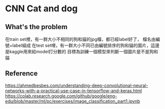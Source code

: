 # CNN Cat and dog
## What's the problem
在train set裡，有一群大小不相同的狗和貓的jpg檔，都已經label好了，
檔名由編號+label組成
在test set哩，有一群大小不同已由編號排序的狗和貓的圖片，這邊是kaggle用來給model打分數的
目標為訓練一個模型來判斷一個圖片是不是狗和貓
## Reference
https://ahmedbesbes.com/understanding-deep-convolutional-neural-networks-with-a-practical-use-case-in-tensorflow-and-keras.html
https://colab.research.google.com/github/google/eng-edu/blob/master/ml/pc/exercises/image_classification_part1.ipynb